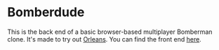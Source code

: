 # Bomberdude

This is the back end of a basic browser-based multiplayer Bomberman clone. It's made to try out [Orleans](https://docs.microsoft.com/en-us/dotnet/orleans/overview). You can find the front end [here](https://github.com/HumaneWolf/bomberdude-client).